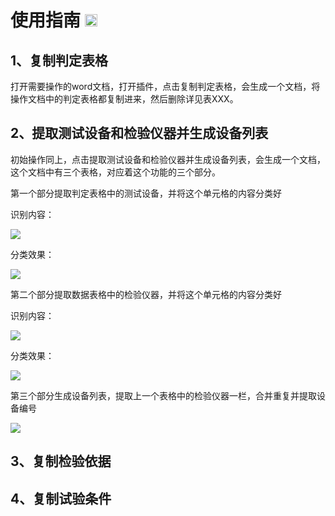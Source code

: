 # 使用指南  <img src="https://user-images.githubusercontent.com/49062797/170811893-a92467bc-4de4-4bb7-9572-928d50f9732f.png" width="20" /> 
## 1、复制判定表格 
打开需要操作的word文档，打开插件，点击复制判定表格，会生成一个文档，将操作文档中的判定表格都复制进来，然后删除详见表XXX。

## 2、提取测试设备和检验仪器并生成设备列表

初始操作同上，点击提取测试设备和检验仪器并生成设备列表，会生成一个文档，这个文档中有三个表格，对应着这个功能的三个部分。

第一个部分提取判定表格中的测试设备，并将这个单元格的内容分类好

识别内容：

![](file://C:\Users\ASUS\AppData\Roaming\marktext\images\2022-05-28-12-41-19-image.png?msec=1653712879156)

分类效果：

![](file://C:\Users\ASUS\AppData\Roaming\marktext\images\2022-05-28-12-38-40-image.png?msec=1653712720990)

第二个部分提取数据表格中的检验仪器，并将这个单元格的内容分类好

识别内容：

![](file://C:\Users\ASUS\AppData\Roaming\marktext\images\2022-05-28-12-45-37-image.png?msec=1653713137224)

分类效果：

![](file://C:\Users\ASUS\AppData\Roaming\marktext\images\2022-05-28-12-46-45-image.png?msec=1653713205681)

第三个部分生成设备列表，提取上一个表格中的检验仪器一栏，合并重复并提取设备编号

![](file://C:\Users\ASUS\AppData\Roaming\marktext\images\2022-05-28-12-49-29-image.png?msec=1653713369236)

## 3、复制检验依据

## 4、复制试验条件

#
